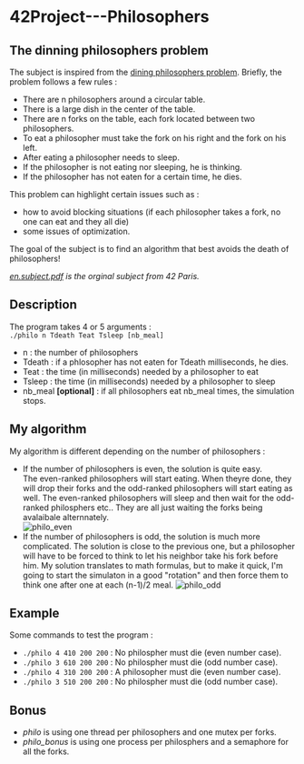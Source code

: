 # 42Project---Philosophers

## The dinning philosophers problem

The subject is inspired from the [dining philosophers problem](https://en.wikipedia.org/wiki/Dining_philosophers_problem). Briefly, the problem follows a few rules :
- There are n philosophers around a circular table.
- There is a large dish in the center of the table.
- There are n forks on the table, each fork located between two philosophers.
- To eat a philosopher must take the fork on his right and the fork on his left.
- After eating a philosopher needs to sleep.
- If the philosopher is not eating nor sleeping, he is thinking.
- If the philosopher has not eaten for a certain time, he dies.

This problem can highlight certain issues such as :
- how to avoid blocking situations (if each philosopher takes a fork, no one can eat and they all die)
- some issues of optimization.

The goal of the subject is to find an algorithm that best avoids the death of philosophers!

*[en.subject.pdf](https://github.com/anonylouis/42Project---Philosophers/blob/main/en.subject.pdf) is the orginal subject from 42 Paris.*

## Description

The program takes 4 or 5 arguments :  
```./philo n Tdeath Teat Tsleep [nb_meal]```  
- n : the number of philosophers
- Tdeath : if a phlosopher has not eaten for Tdeath milliseconds, he dies.
- Teat : the time (in milliseconds) needed by a philosopher to eat
- Tsleep : the time (in milliseconds) needed by a philosopher to sleep
- nb_meal **[optional]** : if all philosophers eat nb_meal times, the simulation stops.

## My algorithm

My algorithm is different depending on the number of philosophers :
- If the number of philosophers is even, the solution is quite easy.  
The even-ranked philosophers will start eating. When theyre done, they will drop their forks and the odd-ranked philosophers will start eating as well. The even-ranked philosophers will sleep and then wait for the odd-ranked philosphers etc.. They are all just waiting the forks being avalaibale alternnately.  
![philo_even](https://github.com/anonylouis/42Project---Philosophers/blob/main/philo_even.png)
- If the number of philosophers is odd, the solution is much more complicated. The solution is close to the previous one, but a philosopher will have to be forced to think to let his neighbor take his fork before him. My solution translates to math formulas, but to make it quick, I'm going to start the simulaton in a good "rotation" and then force them to think one after one at each (n-1)/2 meal.
![philo_odd](https://github.com/anonylouis/42Project---Philosophers/blob/main/philo_odd2.png)

## Example

Some commands to test the program :
- `./philo 4 410 200 200` : No philospher must die (even number case).
- `./philo 3 610 200 200` : No philospher must die (odd number case).
- `./philo 4 310 200 200` : A philosopher must die (even number case).
- `./philo 3 510 200 200` : No philospher must die (odd number case).

## Bonus

 - *philo* is using one thread per philosophers and one mutex per forks.
 - *philo_bonus* is using one process per philosphers and a semaphore for all the forks.
